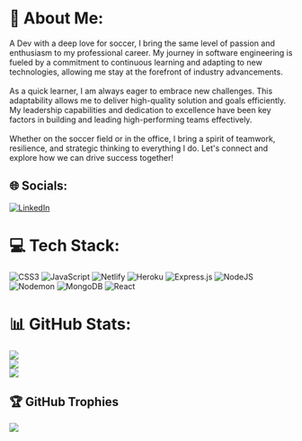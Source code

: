 # 💫 About Me:
A Dev with a deep love for soccer, I bring the same level of passion and enthusiasm to my professional career. My journey in software engineering is fueled by a commitment to continuous learning and adapting to new technologies, allowing me stay at the forefront of industry advancements. <br><br>As a quick learner, I am always eager to embrace new challenges. This adaptability allows me to deliver high-quality solution and goals efficiently. My leadership capabilities and dedication to excellence have been key factors in building and leading high-performing teams effectively. <br><br>Whether on the soccer field or in the office, I bring a spirit of teamwork, resilience, and strategic thinking to everything I do. Let's connect and explore how we can drive success together!


## 🌐 Socials:
[![LinkedIn](https://img.shields.io/badge/LinkedIn-%230077B5.svg?logo=linkedin&logoColor=white)](https://linkedin.com/in/danielcuzco) 

# 💻 Tech Stack:
![CSS3](https://img.shields.io/badge/css3-%231572B6.svg?style=for-the-badge&logo=css3&logoColor=white) ![JavaScript](https://img.shields.io/badge/javascript-%23323330.svg?style=for-the-badge&logo=javascript&logoColor=%23F7DF1E) ![Netlify](https://img.shields.io/badge/netlify-%23000000.svg?style=for-the-badge&logo=netlify&logoColor=#00C7B7) ![Heroku](https://img.shields.io/badge/heroku-%23430098.svg?style=for-the-badge&logo=heroku&logoColor=white) ![Express.js](https://img.shields.io/badge/express.js-%23404d59.svg?style=for-the-badge&logo=express&logoColor=%2361DAFB) ![NodeJS](https://img.shields.io/badge/node.js-6DA55F?style=for-the-badge&logo=node.js&logoColor=white) ![Nodemon](https://img.shields.io/badge/NODEMON-%23323330.svg?style=for-the-badge&logo=nodemon&logoColor=%BBDEAD) ![MongoDB](https://img.shields.io/badge/MongoDB-%234ea94b.svg?style=for-the-badge&logo=mongodb&logoColor=white) ![React](https://img.shields.io/badge/react-%2320232a.svg?style=for-the-badge&logo=react&logoColor=%2361DAFB)
# 📊 GitHub Stats:
![](https://github-readme-stats.vercel.app/api?username=DRC7&theme=dark&hide_border=false&include_all_commits=false&count_private=false)<br/>
![](https://github-readme-streak-stats.herokuapp.com/?user=DRC7&theme=dark&hide_border=false)<br/>
![](https://github-readme-stats.vercel.app/api/top-langs/?username=DRC7&theme=dark&hide_border=false&include_all_commits=false&count_private=false&layout=compact)

## 🏆 GitHub Trophies
![](https://github-profile-trophy.vercel.app/?username=DRC7&theme=radical&no-frame=false&no-bg=false&margin-w=4)

<!-- Proudly created with GPRM ( https://gprm.itsvg.in ) -->
